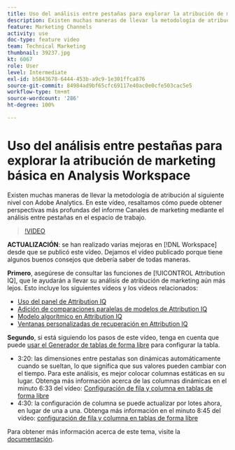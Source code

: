 ```yaml
---
title: Uso del análisis entre pestañas para explorar la atribución de marketing básica en Analysis Workspace
description: Existen muchas maneras de llevar la metodología de atribución al siguiente nivel con Adobe Analytics. En este vídeo, resaltamos cómo puede obtener perspectivas más profundas del informe Canales de marketing mediante el análisis entre pestañas en el espacio de trabajo.
feature: Marketing Channels
activity: use
doc-type: feature video
team: Technical Marketing
thumbnail: 39237.jpg
kt: 6067
role: User
level: Intermediate
exl-id: b5843678-6444-453b-a9c9-1e301ffca876
source-git-commit: 84984ad9bf65cfc69117e40ac0e0cfe503cac5e5
workflow-type: tm+mt
source-wordcount: '286'
ht-degree: 100%

---
```


# Uso del análisis entre pestañas para explorar la atribución de marketing básica en Analysis Workspace

Existen muchas maneras de llevar la metodología de atribución al siguiente nivel con Adobe Analytics. En este vídeo, resaltamos cómo puede obtener perspectivas más profundas del informe Canales de marketing mediante el análisis entre pestañas en el espacio de trabajo.

>[!VIDEO](https://video.tv.adobe.com/v/327752/?quality=12&learn=on&captions=spa)

**ACTUALIZACIÓN**: se han realizado varias mejoras en [!DNL Workspace] desde que se publicó este vídeo. Dejamos el vídeo publicado porque tiene algunos buenos consejos que debería saber de todas maneras.

**Primero**, asegúrese de consultar las funciones de [!UICONTROL Attribution IQ], que le ayudarán a llevar su análisis de atribución de marketing aún más lejos. Esto incluye los siguientes vídeos y los vídeos relacionados:

* [Uso del panel de Attribution IQ](using-the-attribution-iq-panel.md)
* [Adición de comparaciones paralelas de modelos de Attribution IQ](adding-side-by-side-comparisons-of-attribution-iq-models.md)
* [Modelo algorítmico en Attribution IQ](algorithmic-model-in-attribution-iq.md)
* [Ventanas personalizadas de recuperación en Attribution IQ](custom-lookback-windows-in-attribution-iq.md)

**Segundo**, si está siguiendo los pasos de este vídeo, tenga en cuenta que puede [usar el Generador de tablas de forma libre](../building-freeform-tables/using-the-freeform-table-builder-in-analysis-workspace.md) para configurar la tabla.

* 3:20: las dimensiones entre pestañas son dinámicas automáticamente cuando se sueltan, lo que significa que sus valores pueden cambiar con el tiempo. Para este análisis, es mejor colocar columnas estáticas en su lugar. Obtenga más información acerca de las columnas dinámicas en el minuto 6:33 del vídeo: [Configuración de fila y columna en tablas de forma libre](../building-freeform-tables/row-and-column-settings-in-freeform-tables.md)
* 4:30: la configuración de columna se puede actualizar por lotes ahora, en lugar de una a una. Obtenga más información en el minuto 8:45 del vídeo: [configuración de fila y columna en tablas de forma libre](../building-freeform-tables/row-and-column-settings-in-freeform-tables.md)

Para obtener más información acerca de este tema, visite la [documentación](https://experienceleague.adobe.com/docs/analytics/analyze/analysis-workspace/attribution/models.html?lang=es).
